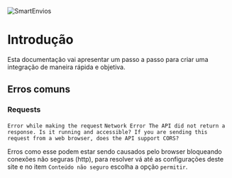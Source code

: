 ![SmartEnvios](https://i.imgur.com/IqSKT2q.png)

# Introdução

Esta documentação vai apresentar um passo a passo para criar uma integração de maneira rápida e objetiva. 

## Erros comuns

### Requests

`Error while making the request`
`Network Error The API did not return a response. Is it running and accessible? If you are sending this request from a web browser, does the API support CORS?`

Erros como esse podem estar sendo causados pelo browser bloqueando conexões não seguras (http), para resolver vá até as configurações deste site e no item `Conteúdo não seguro` escolha a opção `permitir`.

